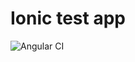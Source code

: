 # Ionic test app

![Angular CI](https://github.com/AlbanPAPASSIAN/IONIC_BLANKAPP/workflows/Angular%20CI/badge.svg)
